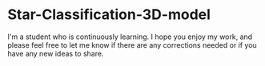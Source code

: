 # Star-Classification-3D-model
I'm a student who is continuously learning. I hope you enjoy my work, and please feel free to let me know if there are any corrections needed or if you have any new ideas to share.
